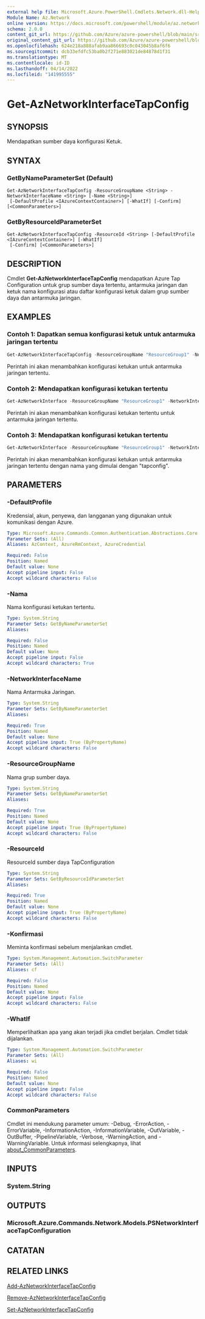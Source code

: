 ```yaml
---
external help file: Microsoft.Azure.PowerShell.Cmdlets.Network.dll-Help.xml
Module Name: Az.Network
online version: https://docs.microsoft.com/powershell/module/az.network/get-aznetworkinterfacetapconfig
schema: 2.0.0
content_git_url: https://github.com/Azure/azure-powershell/blob/main/src/Network/Network/help/Get-AzNetworkInterfaceTapConfig.md
original_content_git_url: https://github.com/Azure/azure-powershell/blob/main/src/Network/Network/help/Get-AzNetworkInterfaceTapConfig.md
ms.openlocfilehash: 624e218a888afab9aa866693c0c043045b8af6f6
ms.sourcegitcommit: dcb33efdfc53ba0b2f271e883021de84878d1f31
ms.translationtype: MT
ms.contentlocale: id-ID
ms.lasthandoff: 04/14/2022
ms.locfileid: "141995555"
---
```

# Get-AzNetworkInterfaceTapConfig

## SYNOPSIS
Mendapatkan sumber daya konfigurasi Ketuk.

## SYNTAX

### GetByNameParameterSet (Default)
```
Get-AzNetworkInterfaceTapConfig -ResourceGroupName <String> -NetworkInterfaceName <String> [-Name <String>]
 [-DefaultProfile <IAzureContextContainer>] [-WhatIf] [-Confirm] [<CommonParameters>]
```

### GetByResourceIdParameterSet
```
Get-AzNetworkInterfaceTapConfig -ResourceId <String> [-DefaultProfile <IAzureContextContainer>] [-WhatIf]
 [-Confirm] [<CommonParameters>]
```

## DESCRIPTION
Cmdlet **Get-AzNetworkInterfaceTapConfig** mendapatkan Azure Tap Configuration untuk grup sumber daya tertentu, antarmuka jaringan dan ketuk nama konfigurasi atau daftar konfigurasi ketuk dalam grup sumber daya dan antarmuka jaringan.

## EXAMPLES

### Contoh 1: Dapatkan semua konfigurasi ketuk untuk antarmuka jaringan tertentu
```powershell
Get-AzNetworkInterfaceTapConfig -ResourceGroupName "ResourceGroup1" -NetworkInterface "sourceNicName"
```

Perintah ini akan menambahkan konfigurasi ketukan untuk antarmuka jaringan tertentu.

### Contoh 2: Mendapatkan konfigurasi ketukan tertentu
```powershell
Get-AzNetworkInterface -ResourceGroupName "ResourceGroup1" -NetworkInterface "sourceNicName" -Name "tapconfigName"
```

Perintah ini akan menambahkan konfigurasi ketukan tertentu untuk antarmuka jaringan tertentu.

### Contoh 3: Mendapatkan konfigurasi ketukan tertentu
```powershell
Get-AzNetworkInterface -ResourceGroupName "ResourceGroup1" -NetworkInterface "sourceNicName" -Name "tapconfig*"
```

Perintah ini akan menambahkan konfigurasi ketukan untuk antarmuka jaringan tertentu dengan nama yang dimulai dengan "tapconfig".

## PARAMETERS

### -DefaultProfile
Kredensial, akun, penyewa, dan langganan yang digunakan untuk komunikasi dengan Azure.

```yaml
Type: Microsoft.Azure.Commands.Common.Authentication.Abstractions.Core.IAzureContextContainer
Parameter Sets: (All)
Aliases: AzContext, AzureRmContext, AzureCredential

Required: False
Position: Named
Default value: None
Accept pipeline input: False
Accept wildcard characters: False
```

### -Nama
Nama konfigurasi ketukan tertentu.

```yaml
Type: System.String
Parameter Sets: GetByNameParameterSet
Aliases:

Required: False
Position: Named
Default value: None
Accept pipeline input: False
Accept wildcard characters: True
```

### -NetworkInterfaceName
Nama Antarmuka Jaringan.

```yaml
Type: System.String
Parameter Sets: GetByNameParameterSet
Aliases:

Required: True
Position: Named
Default value: None
Accept pipeline input: True (ByPropertyName)
Accept wildcard characters: False
```

### -ResourceGroupName
Nama grup sumber daya.

```yaml
Type: System.String
Parameter Sets: GetByNameParameterSet
Aliases:

Required: True
Position: Named
Default value: None
Accept pipeline input: True (ByPropertyName)
Accept wildcard characters: False
```

### -ResourceId
ResourceId sumber daya TapConfiguration

```yaml
Type: System.String
Parameter Sets: GetByResourceIdParameterSet
Aliases:

Required: True
Position: Named
Default value: None
Accept pipeline input: True (ByPropertyName)
Accept wildcard characters: False
```

### -Konfirmasi
Meminta konfirmasi sebelum menjalankan cmdlet.

```yaml
Type: System.Management.Automation.SwitchParameter
Parameter Sets: (All)
Aliases: cf

Required: False
Position: Named
Default value: None
Accept pipeline input: False
Accept wildcard characters: False
```

### -WhatIf
Memperlihatkan apa yang akan terjadi jika cmdlet berjalan. Cmdlet tidak dijalankan.

```yaml
Type: System.Management.Automation.SwitchParameter
Parameter Sets: (All)
Aliases: wi

Required: False
Position: Named
Default value: None
Accept pipeline input: False
Accept wildcard characters: False
```

### CommonParameters
Cmdlet ini mendukung parameter umum: -Debug, -ErrorAction, -ErrorVariable, -InformationAction, -InformationVariable, -OutVariable, -OutBuffer, -PipelineVariable, -Verbose, -WarningAction, and -WarningVariable. Untuk informasi selengkapnya, lihat [about_CommonParameters](http://go.microsoft.com/fwlink/?LinkID=113216).

## INPUTS

### System.String

## OUTPUTS

### Microsoft.Azure.Commands.Network.Models.PSNetworkInterfaceTapConfiguration

## CATATAN

## RELATED LINKS

[Add-AzNetworkInterfaceTapConfig](./Add-AzNetworkInterfaceTapConfig.md)

[Remove-AzNetworkInterfaceTapConfig](./Remove-AzNetworkInterfaceTapConfig.md)

[Set-AzNetworkInterfaceTapConfig](./Set-AzNetworkInterfaceTapConfig.md)
